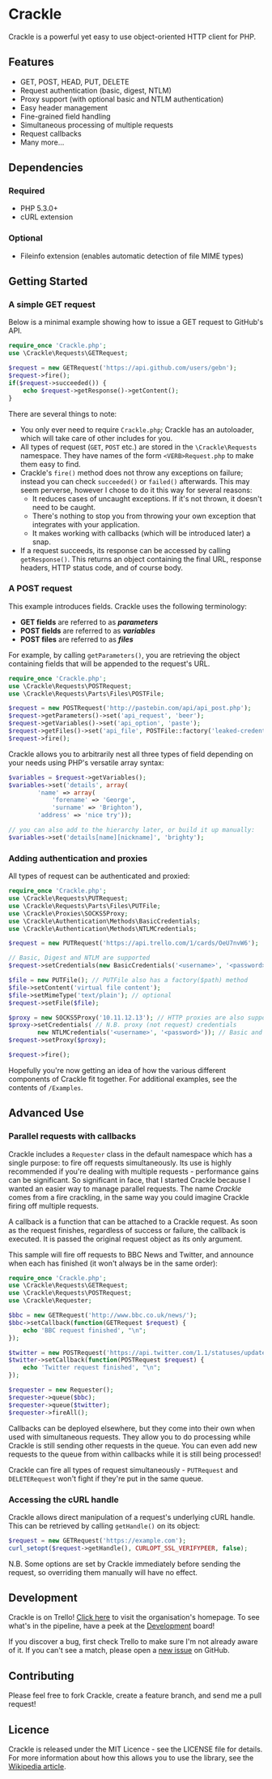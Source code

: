 # Crackle

Crackle is a powerful yet easy to use object-oriented HTTP client for PHP.

## Features

 - GET, POST, HEAD, PUT, DELETE
 - Request authentication (basic, digest, NTLM)
 - Proxy support (with optional basic and NTLM authentication)
 - Easy header management
 - Fine-grained field handling
 - Simultaneous processing of multiple requests
 - Request callbacks
 - Many more...

## Dependencies

### Required

 - PHP 5.3.0+
 - cURL extension

### Optional

 - Fileinfo extension (enables automatic detection of file MIME types)

## Getting Started

### A simple GET request

Below is a minimal example showing how to issue a GET request to GitHub's API.

``` php
require_once 'Crackle.php';
use \Crackle\Requests\GETRequest;

$request = new GETRequest('https://api.github.com/users/gebn');
$request->fire();
if($request->succeeded()) {
	echo $request->getResponse()->getContent();
}
```

There are several things to note:

 - You only ever need to require `Crackle.php`; Crackle has an autoloader, which will take care of other includes for you.
 - All types of request (`GET`, `POST` etc.) are stored in the `\Crackle\Requests` namespace. They have names of the form `<VERB>Request.php` to make them easy to find.
 - Crackle's `fire()` method does not throw any exceptions on failure; instead you can check `succeeded()` or `failed()` afterwards. This may seem perverse, however I chose to do it this way for several reasons:
	- It reduces cases of uncaught exceptions. If it's not thrown, it doesn't need to be caught.
	- There's nothing to stop you from throwing your own exception that integrates with your application.
	- It makes working with callbacks (which will be introduced later) a snap.
 - If a request succeeds, its response can be accessed by calling `getResponse()`. This returns an object containing the final URL, response headers, HTTP status code, and of course body.

### A POST request

This example introduces fields. Crackle uses the following terminology:

 - **GET fields** are referred to as **_parameters_**
 - **POST fields** are referred to as **_variables_**
 - **POST files** are referred to as **_files_**

For example, by calling `getParameters()`, you are retrieving the object containing fields that will be appended to the request's URL.

``` php
require_once 'Crackle.php';
use \Crackle\Requests\POSTRequest;
use \Crackle\Requests\Parts\Files\POSTFile;

$request = new POSTRequest('http://pastebin.com/api/api_post.php');
$request->getParameters()->set('api_request', 'beer');
$request->getVariables()->set('api_option', 'paste');
$request->getFiles()->set('api_file', POSTFile::factory('leaked-credentials.txt'));
$request->fire();
```

Crackle allows you to arbitrarily nest all three types of field depending on your needs using PHP's versatile array syntax:

``` php
$variables = $request->getVariables();
$variables->set('details', array(
		'name' => array(
			'forename' => 'George',
			'surname' => 'Brighton'),
		'address' => 'nice try'));

// you can also add to the hierarchy later, or build it up manually:
$variables->set('details[name][nickname]', 'brighty');
```

### Adding authentication and proxies

All types of request can be authenticated and proxied:

``` php
require_once 'Crackle.php';
use \Crackle\Requests\PUTRequest;
use \Crackle\Requests\Parts\Files\PUTFile;
use \Crackle\Proxies\SOCKS5Proxy;
use \Crackle\Authentication\Methods\BasicCredentials;
use \Crackle\Authentication\Methods\NTLMCredentials;

$request = new PUTRequest('https://api.trello.com/1/cards/OeU7nvW6');

// Basic, Digest and NTLM are supported
$request->setCredentials(new BasicCredentials('<username>', '<password>'));

$file = new PUTFile(); // PUTFile also has a factory($path) method
$file->setContent('virtual file content');
$file->setMimeType('text/plain'); // optional
$request->setFile($file);

$proxy = new SOCKS5Proxy('10.11.12.13'); // HTTP proxies are also supported
$proxy->setCredentials( // N.B. proxy (not request) credentials
		new NTLMCredentials('<username>', '<password>')); // Basic and NTLM supported
$request->setProxy($proxy);

$request->fire();
```

Hopefully you're now getting an idea of how the various different components of Crackle fit together. For additional examples, see the contents of `/Examples`.

## Advanced Use

### Parallel requests with callbacks

Crackle includes a `Requester` class in the default namespace which has a single purpose: to fire off requests simultaneously. Its use is highly recommended if you're dealing with multiple requests - performance gains can be significant. So significant in face, that I started Crackle because I wanted an easier way to manage parallel requests. The name *Crackle* comes from a fire crackling, in the same way you could imagine Crackle firing off multiple requests.

A callback is a function that can be attached to a Crackle request. As soon as the request finishes, regardless of success or failure, the callback is executed. It is passed the original request object as its only argument.

This sample will fire off requests to BBC News and Twitter, and announce when each has finished (it won't always be in the same order):

``` php
require_once 'Crackle.php';
use \Crackle\Requests\GETRequest;
use \Crackle\Requests\POSTRequest;
use \Crackle\Requester;

$bbc = new GETRequest('http://www.bbc.co.uk/news/');
$bbc->setCallback(function(GETRequest $request) {
	echo 'BBC request finished', "\n";
});

$twitter = new POSTRequest('https://api.twitter.com/1.1/statuses/update');
$twitter->setCallback(function(POSTRequest $request) {
	echo 'Twitter request finished', "\n";
});

$requester = new Requester();
$requester->queue($bbc);
$requester->queue($twitter);
$requester->fireAll();
```

Callbacks can be deployed elsewhere, but they come into their own when used with simultaneous requests. They allow you to do processing while Crackle is still sending other requests in the queue. You can even add new requests to the queue from within callbacks while it is still being processed!

Crackle can fire all types of request simultaneously - `PUTRequest` and `DELETERequest` won't fight if they're put in the same queue.

### Accessing the cURL handle

Crackle allows direct manipulation of a request's underlying cURL handle. This can be retrieved by calling `getHandle()` on its object:

``` php
$request = new GETRequest('https://example.com');
curl_setopt($request->getHandle(), CURLOPT_SSL_VERIFYPEER, false);
```

N.B. Some options are set by Crackle immediately before sending the request, so overriding them manually will have no effect.

## Development

Crackle is on Trello! [Click here](https://trello.com/crackle) to visit the organisation's homepage. To see what's in the pipeline, have a peek at the [Development](https://trello.com/b/91q94waP/development) board!

If you discover a bug, first check Trello to make sure I'm not already aware of it. If you can't see a match, please open a [new issue](https://github.com/gebn/Crackle/issues/new) on GitHub.

## Contributing

Please feel free to fork Crackle, create a feature branch, and send me a pull request!

## Licence

Crackle is released under the MIT Licence - see the LICENSE file for details. For more information about how this allows you to use the library, see the [Wikipedia article](http://en.wikipedia.org/wiki/MIT_License).